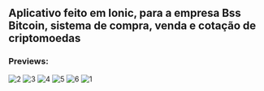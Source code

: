 ## Aplicativo feito em Ionic, para a empresa Bss Bitcoin, sistema de compra, venda e cotação de criptomoedas

### Previews:

<div style="display: inline_block">

![2](https://user-images.githubusercontent.com/58737273/150056583-a5f46828-e640-4374-b86d-694a63ed6204.PNG)
![3](https://user-images.githubusercontent.com/58737273/150056584-64ece74a-f4a8-4300-86fb-516c04c44397.PNG)
![4](https://user-images.githubusercontent.com/58737273/150056587-0f88347d-bb74-41d0-a259-6eaf28a25d7f.PNG)
![5](https://user-images.githubusercontent.com/58737273/150056588-731e0f95-d1c1-4328-bb2b-decdeb5948d5.PNG)
![6](https://user-images.githubusercontent.com/58737273/150056589-45b5f04f-076c-48c1-8860-3a133e218cda.PNG)
![1](https://user-images.githubusercontent.com/58737273/150056591-a847e5ef-2cdb-4605-abc7-8123641f9b36.PNG)
  
</div>

